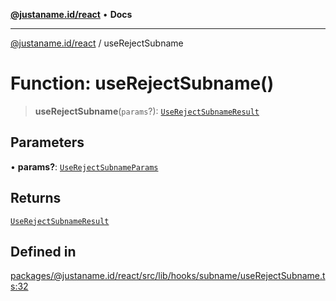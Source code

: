 [**@justaname.id/react**](../README.md) • **Docs**

***

[@justaname.id/react](../globals.md) / useRejectSubname

# Function: useRejectSubname()

> **useRejectSubname**(`params`?): [`UseRejectSubnameResult`](../interfaces/UseRejectSubnameResult.md)

## Parameters

• **params?**: [`UseRejectSubnameParams`](../type-aliases/UseRejectSubnameParams.md)

## Returns

[`UseRejectSubnameResult`](../interfaces/UseRejectSubnameResult.md)

## Defined in

[packages/@justaname.id/react/src/lib/hooks/subname/useRejectSubname.ts:32](https://github.com/JustaName-id/JustaName-sdk/blob/dc845c10af242e3ca87d95ef392516ac0bfa8b95/packages/@justaname.id/react/src/lib/hooks/subname/useRejectSubname.ts#L32)
